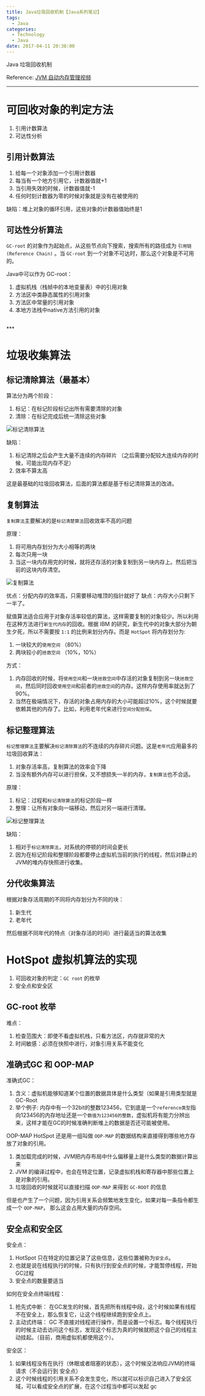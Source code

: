 ```yaml
---
title: Java垃圾回收机制【Java系列笔记】
tags:
  - Java
categories:
  - Technology
  - Java
date: 2017-04-11 20:38:00
---
```


Java 垃圾回收机制

Reference:
[JVM 自动内存管理视频](http://www.jikexueyuan.com/course/2098.html "JVM 自动内存管理视频")
<!-- more -->

***

# 可回收对象的判定方法
1. 引用计数算法
2. 可达性分析

## 引用计数算法
1. 给每一个对象添加一个引用计数器
2. 每当有一个地方引用它，计数器值就+1
3. 当引用失效的时候，计数器值就-1
4. 任何时刻计数器为零的时候对象就是没有在被使用的

缺陷：堆上对象的循环引用，这些对象的计数器值始终是1

## 可达性分析算法
`GC-root` 的对象作为起始点，从这些节点向下搜索，搜索所有的路径成为 `引用链(Reference Chain)` 。当 `GC-root` 到一个对象不可达时，那么这个对象是不可用的。

Java中可以作为 GC-root：
1. 虚拟机栈（栈帧中的本地变量表）中的引用对象
2. 方法区中类静态属性的引用对象
3. 方法区中常量的引用对象
4. 本地方法栈中native方法引用的对象

<br>
***
<br>

# 垃圾收集算法

## 标记清除算法（最基本）
算法分为两个阶段：
1. 标记：在标记阶段标记出所有需要清除的对象
2. 清除：在标记完成后统一清除这些对象

![标记清除算法](  https://menuet-1258369060.cos.ap-shanghai.myqcloud.com/java/gc-biaojiqingchusuanfa.png "标记清除算法" )

缺陷：
1. 标记清除之后会产生大量不连续的内存碎片
（之后需要分配较大连续内存的时候，可能出现内存不足）
2. 效率不算太高

这是最基础的垃圾回收算法，后面的算法都是基于标记清除算法的改进。

## 复制算法
`复制算法`主要解决的是`标记清楚算法`回收效率不高的问题

原理：
1. 将可用内存划分为大小相等的两块
2. 每次只用一块
3. 当这一块内存用完的时候，就将还存活的对象复制到另一块内存上。然后把当前的这块内存清空。

![复制算法](https://menuet-1258369060.cos.ap-shanghai.myqcloud.com/java/gc-fuzhisuanfa.png "复制算法" )

优点：分配内存的效率高，只需要移动堆顶的指针就好了
缺点：内存大小只剩下一半了。

赋值算法适合应用于对象存活率较低的算法，这样需要复制的对象较少。所以利用在这种方法进行`新生代内存`的回收。根据 IBM 的研究，新生代中的对象大部分为朝生夕死，所以不需要按 `1:1` 的比例来划分内存。而是 `HotSpot` 将内存划分为:
1. 一块较大的`使用空间` （80%）
2. 两块较小的`拯救空间` （10%，10%）

方式：
1. 内存回收的时候，将`使用空间`和一块`拯救空间`中存活的对象复制到另一块`拯救空间`，然后同时回收`使用空间`和前者的`拯救空间`的内存。这样内存使用率就达到了90%。
2. 当然在极端情况下，存活的对象占用内存的大小可能超过10%，这个时候就要依赖其他的内存了。比如，利用老年代来进行`空间分配担保`。

## 标记整理算法
`标记整理算法`主要解决`标记清除算法`的不连续的内存碎片问题。这是`老年代`应用最多的垃圾回收算法：
1. 对象存活率高，复制算法的效率会下降
2. 当没有额外内存可以进行担保，又不想损失一半的内存，`复制算法`也不合适。

原理：
1. 标记：过程和`标记清除算法`的标记阶段一样
2. 整理：让所有对象向一端移动，然后对另一端进行清理。

![标记整理算法](https://menuet-1258369060.cos.ap-shanghai.myqcloud.com/java/gc-biaojizhenglisuanfa.png "标记整理算法" )

缺陷：
1. 相对于`标记清除算法`，对系统的停顿的时间会更长
2. 因为在标记阶段和整理阶段都要停止虚拟机当前的执行的线程，然后对静止的JVM的堆内存快照进行收集。

## 分代收集算法
根据对象存活周期的不同将内存划分为不同的块：
1. 新生代
2. 老年代

然后根据不同年代的特点（对象存活的时间）进行最适当的算法收集

# HotSpot 虚拟机算法的实现
1. 可回收对象的判定：`GC root` 的枚举
2. 安全点和安全区

## GC-root 枚举
难点：
1. 检查范围大：即使不看虚拟机栈，只看方法区，内存就非常的大
2. 时间敏感：必须在快照中进行，对象引用关系不能变化

## 准确式GC 和 OOP-MAP
准确式GC：
1. 含义：虚拟机能够知道某个位置的数据具体是什么类型（如果是引用类型就是 GC-Root
2. 举个例子: 内存中有一个32bit的整数123456，它到底是一个`reference类型`指向123456的内存地址还是一个`数值为123456的整数`，虚拟机将有能力分辨出来，这样才能在GC的时候准确判断堆上的数据是否还可能被使用。

OOP-MAP
HotSpot 还是用一组叫做 `OOP-MAP` 的数据结构来直接得到哪些地方存放了对象的引用。
1. 类加载完成的时候，JVM把内存布局中什么偏移量上是什么类型的数据计算出来
2. JVM 的编译过程中，也会在特定位置，记录虚拟机栈和寄存器中那些位置上是对象的引用。
3. 垃圾回收的时候就可以直接扫描 `OOP-MAP` 来得到 `GC-ROOT` 的信息

但是也产生了一个问题，因为引用关系会频繁地发生变化，如果对每一条指令都生成一个 `OOP-MAP`， 那么这会占用大量的内存空间。 

## 安全点和安全区
安全点：
1. HotSpot 只在特定的位置记录了这些信息，这些位置被称为`安全点`。
2. 也就是说在线程执行的时候，只有执行到安全点的时候，才能暂停线程，开始GC过程
3. 安全点的数量要适当

如何在安全点终端线程：
1. 抢先式中断：
    在GC发生的时候，首先把所有线程中段，这个时候如果有线程不在安全上，那么恢复它，让这个线程继续跑到安全点上。
2. 主动式终端：
    GC 不直接对线程进行操作，而是设置一个标志。每个线程执行的时候主动去访问这个标志，发现这个标志为真的时候就把这个自己的线程主动挂起。（目前，商用虚拟机都使用这个）。

安全区：
1. 如果线程没有在执行（休眠或者阻塞的状态），这个时候没法响应JVM的终端请求（不会运行到 安全点）
2. 这个时候线程的引用关系不会发生变化，所以就可以标识自己进入了安全区域，可以看成安全点的扩展，在这个过程当中都可以发起 gc
































